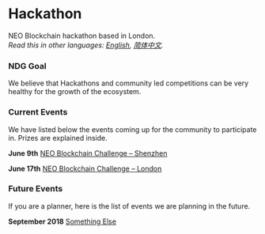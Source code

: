 # Hackathon

NEO Blockchain hackathon based in London.<br/>*Read this in other languages: [English](README.md), [简体中文](README.zh-cn.md).* 

### NDG Goal

We believe that Hackathons and community led competitions can be very healthy for the growth of the ecosystem. 

### Current Events

We have listed below the events coming up for the community to participate in. Prizes are explained inside.

**June 9th** [NEO Blockchain Challenge – Shenzhen](6.09%20NEO%20Blockchain%20Challenge%20-%20Shenzhen.md)

**June 17th** [NEO Blockchain Challenge – London](6.17%20NEO%20Blockchain%20Challenge%20-%20London.md)



### Future Events

If you are a planner, here is the list of events we are planning in the future.

**September 2018** [Something Else](README.md)
